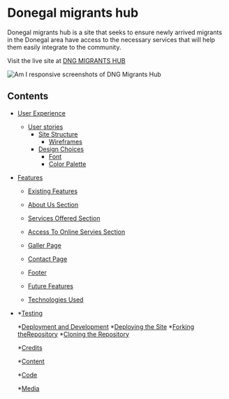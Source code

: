 # Donegal migrants hub

Donegal migrants hub is a site that seeks to ensure newly arrived migrants in the Donegal area have access to the necessary services that will help them easily integrate to the community.

Visit the live site at [DNG MIGRANTS HUB](HTTPS://)

![Am I responsive screenshots of DNG Migrants Hub](.../)

## Contents


* [User Experience](#user-experience)
   * [User stories](#user-stories)
     * [Site Structure](#site-structure)
       * [Wireframes](#wireframes)
     * [Design Choices](#design-choices)
       * [Font](#font)
       * [Color Palette](#color-palette)

* [Features](#features)
   * [Existing Features](#exisiting-features)
   * [About Us Section](#about-us-section)
   *  [Services Offered Section](#services-offered-section)
   * [Access To Online Servies Section](#access-to-online-services-section)
   * [Galler Page](#gallery-page)
   * [Contact Page](#contact-page)
   * [Footer](#footer)

    * [Future Features](#future-features)

  * [Technologies Used](#technologies-used)
* 
  *[Testing](#testing)
  
  *[Deployment and Development](#deployment-and-development)
  *[Deploying the Site](#deploying-the-site)
  *[Forking theRepository](#forking-the-repository)
  *[Cloning the Repository](#cloning-the-repository)

  *[Credits](#credits)
  
    *[Content](#content)
    
    *[Code](#content)
    
    *[Media](#code)
  
  
  
  
  


